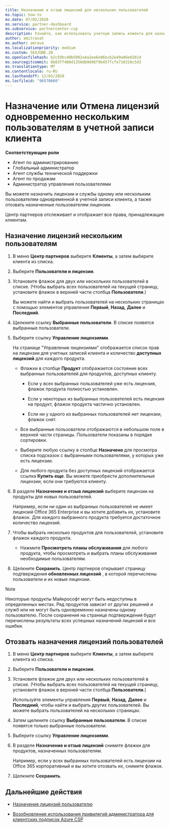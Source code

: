 ```yaml
---
title: Назначение и отзыв лицензий для нескольких пользователей
ms.topic: how-to
ms.date: 07/02/2020
ms.service: partner-dashboard
ms.subservice: partnercenter-csp
description: Узнайте, как использовать учетную запись клиента для назначения или отзыва лицензий и служб одному пользователю или нескольким пользователям одновременно.
author: amitravat
ms.author: amrava
ms.localizationpriority: medium
ms.custom: SEOJUNE.20
ms.openlocfilehash: b2c59bc40b5092a4a2ee6e06bcb2e49a86e0201d
ms.sourcegitcommit: 6b03ff400d1350db9696f9b457fcfe710310c5d3
ms.translationtype: MT
ms.contentlocale: ru-RU
ms.lasthandoff: 12/03/2020
ms.locfileid: "96570660"
---
```

# <a name="assign-or-revoke-licenses-at-the-same-time-to-multiple-users-in-a-customer-account"></a>Назначение или Отмена лицензий одновременно нескольким пользователям в учетной записи клиента

**Соответствующие роли**

- Агент по администрированию
- Глобальный администратор
- Агент службы технической поддержки
- Агент по продажам
- Администратор управления пользователями

Вы можете назначить лицензии и службы одному или нескольким пользователям одновременной в учетной записи клиента, а также отозвать назначенные пользователям лицензии.

Центр партнеров отслеживает и отображает все права, принадлежащие клиентам.

## <a name="assign-licenses-to-multiple-users"></a>Назначение лицензий нескольким пользователям

1. В меню **Центр партнеров** выберите **Клиенты**, а затем выберите клиента из списка.

2. Выберите **Пользователи и лицензии**.

3. Установите флажок для двух или нескольких пользователей в списке. (Чтобы выбрать всех пользователей на текущей страницу, установите флажок в верхней части столбца **Пользователи**.)

    Вы можете найти и выбрать пользователей на нескольких страницах с помощью элементов управления **Первый**, **Назад**, **Далее** и **Последний**.

4. Щелкните ссылку **Выбранные пользователи**. В списке появятся выбранные пользователи.

5. Выберите ссылку **Управление лицензиями**.

    На странице "Управление лицензиями" отображается список прав на лицензии для учетных записей клиента и количество **доступных лицензий** для каждого продукта.

    - Флажки в столбце **Продукт** отображается состояние всех выбранных пользователей для продуктов, доступных клиенту.

       - Если у всех выбранных пользователей уже есть лицензия, флажок продукта полностью установлен.

       - Если у некоторых из выбранных пользователей есть лицензия на продукт, флажок продукта частично установлен.

       - Если ни у одного из выбранных пользователей нет лицензии, флажок снят.

    - Все выбранные пользователи отображаются в небольшом поле в верхней части страницы. Пользователи показаны в порядке сортировки.

    - Выберите любую ссылку в столбце **Назначено** для просмотра списка подсказок с выбранными пользователями, у которых уже есть лицензии.

    - Для любого продукта без доступных лицензий отображается ссылка **Купить еще**. Вы можете приобрести дополнительные лицензии, если они требуются клиенту.

6. В разделе **Назначение и отзыв лицензий** выберите лицензии на продукты для новых пользователей. 

   Например, если ни один из выбранных пользователей не имеет лицензий Office 365 Enterprise и вы хотите добавить их, установите флажок. Для каждого выбранного продукта требуется достаточное количество лицензий.

7. Чтобы выбрать несколько продуктов для пользователей, установите флажок каждого продукта.
    -   Нажмите **Просмотреть планы обслуживания** для любого продукта, чтобы просмотреть и выбрать планы обслуживания необходимые пользователям.

8. Щелкните **Сохранить**. Центр партнеров открывает страницу подтверждения **обновленных лицензий** , в которой перечислены пользователи и их новые лицензии.

>[!NOTE]
>Некоторые продукты Майкрософт могут быть недоступны в определенных местах. Ряд продуктов зависит от других решений и служб или не могут быть одновременно назначены одному пользователю. После сохранения на странице подтверждения будут перечислены результаты всех успешных назначений лицензий и все ошибки.

## <a name="revoke-users-license-assignments"></a>Отозвать назначения лицензий пользователей

1. В меню **Центр партнеров** выберите **Клиенты**, а затем выберите клиента из списка.

2. Выберите **Пользователи и лицензии**.

3. Установите флажок для двух или нескольких пользователей в списке. (Чтобы выбрать всех пользователей на текущей страницу, установите флажок в верхней части столбца **Пользователи**.)

    Используйте элементы управления **Первый**, **Назад**, **Далее** и **Последний**, чтобы найти и выбрать других пользователей. Вы можете выбрать пользователей на нескольких страницах.

4. Затем щелкните ссылку **Выбранные пользователи**. В списке появятся только выбранные пользователи.

5. Выберите ссылку **Управление лицензиями**.

6. В разделе **Назначение и отзыв лицензий** снимите флажки для продуктов, назначенных пользователям.

   Например, если у всех выбранных пользователей есть лицензии на Office 365 корпоративный и вы хотите отозвать их, снимите флажок.

7. Щелкните **Сохранить**.

## <a name="next-steps"></a>Дальнейшие действия

- [Назначение лицензий пользователю](assign-licenses-to-users.md)

- [Возобновление использования привилегий администратора для клиентских подписок Azure CSP](revoke-reinstate-csp.md)